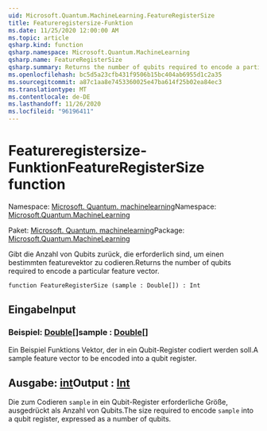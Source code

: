 ```yaml
---
uid: Microsoft.Quantum.MachineLearning.FeatureRegisterSize
title: Featureregistersize-Funktion
ms.date: 11/25/2020 12:00:00 AM
ms.topic: article
qsharp.kind: function
qsharp.namespace: Microsoft.Quantum.MachineLearning
qsharp.name: FeatureRegisterSize
qsharp.summary: Returns the number of qubits required to encode a particular feature vector.
ms.openlocfilehash: bc5d5a23cfb431f9506b15bc404ab6955d1c2a35
ms.sourcegitcommit: a87c1aa8e7453360025e47ba614f25b02ea84ec3
ms.translationtype: MT
ms.contentlocale: de-DE
ms.lasthandoff: 11/26/2020
ms.locfileid: "96196411"
---
```

# <a name="featureregistersize-function"></a><span data-ttu-id="2509f-102">Featureregistersize-Funktion</span><span class="sxs-lookup"><span data-stu-id="2509f-102">FeatureRegisterSize function</span></span>

<span data-ttu-id="2509f-103">Namespace: [Microsoft. Quantum. machinelearning](xref:Microsoft.Quantum.MachineLearning)</span><span class="sxs-lookup"><span data-stu-id="2509f-103">Namespace: [Microsoft.Quantum.MachineLearning](xref:Microsoft.Quantum.MachineLearning)</span></span>

<span data-ttu-id="2509f-104">Paket: [Microsoft. Quantum. machinelearning](https://nuget.org/packages/Microsoft.Quantum.MachineLearning)</span><span class="sxs-lookup"><span data-stu-id="2509f-104">Package: [Microsoft.Quantum.MachineLearning](https://nuget.org/packages/Microsoft.Quantum.MachineLearning)</span></span>


<span data-ttu-id="2509f-105">Gibt die Anzahl von Qubits zurück, die erforderlich sind, um einen bestimmten featurevektor zu codieren.</span><span class="sxs-lookup"><span data-stu-id="2509f-105">Returns the number of qubits required to encode a particular feature vector.</span></span>

```qsharp
function FeatureRegisterSize (sample : Double[]) : Int
```


## <a name="input"></a><span data-ttu-id="2509f-106">Eingabe</span><span class="sxs-lookup"><span data-stu-id="2509f-106">Input</span></span>

### <a name="sample--double"></a><span data-ttu-id="2509f-107">Beispiel: [Double](xref:microsoft.quantum.lang-ref.double)[]</span><span class="sxs-lookup"><span data-stu-id="2509f-107">sample : [Double](xref:microsoft.quantum.lang-ref.double)[]</span></span>

<span data-ttu-id="2509f-108">Ein Beispiel Funktions Vektor, der in ein Qubit-Register codiert werden soll.</span><span class="sxs-lookup"><span data-stu-id="2509f-108">A sample feature vector to be encoded into a qubit register.</span></span>



## <a name="output--int"></a><span data-ttu-id="2509f-109">Ausgabe: [int](xref:microsoft.quantum.lang-ref.int)</span><span class="sxs-lookup"><span data-stu-id="2509f-109">Output : [Int](xref:microsoft.quantum.lang-ref.int)</span></span>

<span data-ttu-id="2509f-110">Die zum Codieren `sample` in ein Qubit-Register erforderliche Größe, ausgedrückt als Anzahl von Qubits.</span><span class="sxs-lookup"><span data-stu-id="2509f-110">The size required to encode `sample` into a qubit register, expressed as a number of qubits.</span></span>